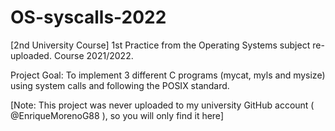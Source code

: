 # OS-syscalls-2022
[2nd University Course] 1st Practice from the Operating Systems subject re-uploaded. Course 2021/2022.

Project Goal: To implement 3 different C programs (mycat, myls and mysize) using system calls and following the POSIX standard.

[Note: This project was never uploaded to my university GitHub account ( @EnriqueMorenoG88 ), so you will only find it here]
